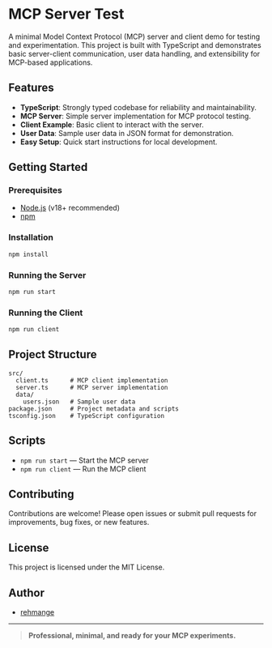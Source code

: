 # MCP Server Test

A minimal Model Context Protocol (MCP) server and client demo for testing and experimentation. This project is built with TypeScript and demonstrates basic server-client communication, user data handling, and extensibility for MCP-based applications.

## Features

- **TypeScript**: Strongly typed codebase for reliability and maintainability.
- **MCP Server**: Simple server implementation for MCP protocol testing.
- **Client Example**: Basic client to interact with the server.
- **User Data**: Sample user data in JSON format for demonstration.
- **Easy Setup**: Quick start instructions for local development.

## Getting Started

### Prerequisites
- [Node.js](https://nodejs.org/) (v18+ recommended)
- [npm](https://www.npmjs.com/)

### Installation

```bash
npm install
```

### Running the Server

```bash
npm run start
```

### Running the Client

```bash
npm run client
```

## Project Structure

```
src/
  client.ts      # MCP client implementation
  server.ts      # MCP server implementation
  data/
    users.json   # Sample user data
package.json     # Project metadata and scripts
tsconfig.json    # TypeScript configuration
```

## Scripts

- `npm run start` — Start the MCP server
- `npm run client` — Run the MCP client

## Contributing

Contributions are welcome! Please open issues or submit pull requests for improvements, bug fixes, or new features.

## License

This project is licensed under the MIT License.

## Author

- [rehmange](https://github.com/rehmange)

---

> **Professional, minimal, and ready for your MCP experiments.**
